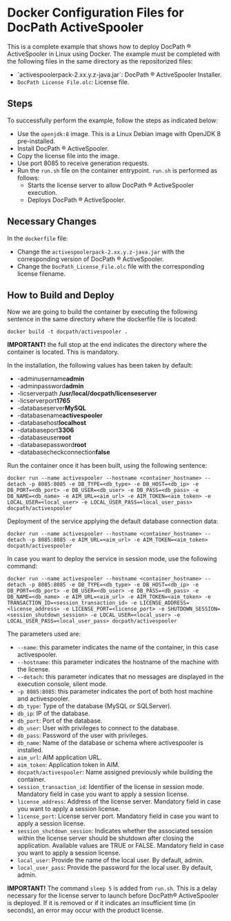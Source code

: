 # Docker Configuration Files for DocPath ActiveSpooler

This is a complete example that shows how to deploy DocPath ® ActiveSpooler in Linux using Docker. The example must be completed with the following files in the same directory as the repositorized files:

- ´activespoolerpack-2.xx.y.z-java.jar`: DocPath ® ActiveSpooler Installer.
- `DocPath License File.olc`: License file.
 
## Steps 
To successfully perform the example, follow the steps as indicated below:
- Use the `openjdk:8` image. This is a Linux Debian image with OpenJDK 8 pre-installed.
- Install DocPath ® ActiveSpooler.
- Copy the license file into the image.
- Use port 8085 to receive generation requests.
- Run the `run.sh` file on the container entrypoint. `run.sh` is performed as follows:
  - Starts the license server to allow DocPath ® ActiveSpooler execution.
  - Deploys DocPath ® ActiveSpooler.

## Necessary Changes
In the `dockerfile` file:
- Change the `activespoolerpack-2.xx.y.z-java.jar` with the corresponding version of DocPath ® ActiveSpooler.
- Change the `DocPath_License_File.olc` file with the corresponding license filename.

## How to Build and Deploy
Now we are going to build the container by executing the following sentence in the same directory where the dockerfile file is located:

`docker build -t docpath/activespooler .`

**IMPORTANT!** the full stop at the end indicates the directory where the container is located. This is mandatory.

In the installation, the following values has been taken by default:
- -adminusername**admin**
- -adminpassword**admin**
- -licserverpath **/usr/local/docpath/licenseserver**
- -licserverport**1765**
- -databaseserver**MySQL** 
- -databasename**activespooler** 
- -databasehost**localhost** 
- -databaseport**3306** 
- -databaseuser**root**
- -databasepassword**root**
- -databasecheckconnection**false**

Run the container once it has been built, using the following sentence:

`docker run --name activespooler --hostname <container_hostname> --detach -p 8085:8085 -e DB_TYPE=<db_type> -e DB_HOST=<db_ip> -e DB_PORT=<db_port> -e DB_USER=<db_user> -e DB_PASS=<db_pass> -e DB_NAME=<db_name> -e AIM_URL=<aim_url> -e AIM_TOKEN=<aim_token> -e LOCAL_USER=<local_user> -e LOCAL_USER_PASS=<local_user_pass> docpath/activespooler`

Deployment of the service applying the default database connection data:

`docker run --name activespooler --hostname <container_hostname> --detach -p 8085:8085 -e AIM_URL=<aim_url> -e AIM_TOKEN=<aim_token> docpath/activespooler`

In case you want to deploy the service in session mode, use the following command:

`docker run --name activespooler --hostname <container_hostname> --detach -p 8085:8085 -e DB_TYPE=<db_type> -e DB_HOST=<db_ip> -e DB_PORT=<db_port> -e DB_USER=<db_user> -e DB_PASS=<db_pass> -e DB_NAME=<db_name> -e AIM_URL=<aim_url> -e AIM_TOKEN=<aim_token> -e TRANSACTION_ID=<session_transaction_id> -e LICENSE_ADDRESS=<license_address> -e LICENSE_PORT=<license_port> -e SHUTDOWN_SESSION=<session_shutdown_session> -e LOCAL_USER=<local_user> -e LOCAL_USER_PASS=<local_user_pass> docpath/activespooler`

The parameters used are:
- `--name`: this parameter indicates the name of the container, in this case activespooler.
- `--hostname`: this parameter indicates the hostname of the machine with the license.
- `--detach`: this parameter indicates that no messages are displayed in the execution console, silent mode.
- `-p 8085:8085`: this parameter indicates the port of both host machine and activespooler.
- `db_type`: Type of the database (MySQL or SQLServer).
- `db_ip`: IP of the database.
- `db_port`: Port of the database.
- `db_user`: User with privileges to connect to the database.
- `db_pass`: Password of the user with privileges.
- `db_name`: Name of the database or schema where activespooler is installed.
- `aim_url`: AIM application URL.
- `aim_token`: Application token in AIM.
- `docpath/activespooler`: Name assigned previously while building the container.
- `session_transaction_id`: Identifier of the license in session mode. Mandatory field in case you want to apply a session license.
- `license_address`: Address of the license server. Mandatory field in case you want to apply a session license.
- `license_port`: License server port. Mandatory field in case you want to apply a session license.
- `session_shutdown_session`: Indicates whether the associated session within the license server should be shutdown after closing the application. Available values are TRUE or FALSE. Mandatory field in case you want to apply a session license.
- `local_user`: Provide the name of the local user. By default, admin.
- `local_user_pass`: Provide the password for the local user. By default, admin.


**IMPORTANT!** The command `sleep 5` is added from `run.sh`. This is a delay necessary for the license server to launch before DocPath® ActiveSpooler is deployed. If it is removed or if it indicates an insufficient time (in seconds), an error may occur with the product license.